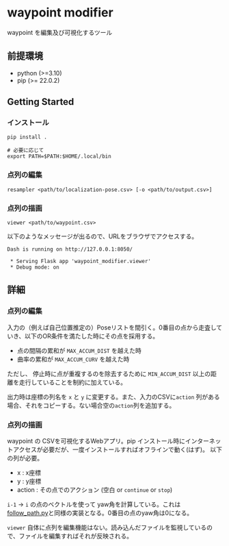 # waypoint modifier

waypoint を編集及び可視化するツール

## 前提環境

- python (>=3.10)
- pip (>= 22.0.2)

## Getting Started

### インストール

```shell
pip install .

# 必要に応じて
export PATH=$PATH:$HOME/.local/bin
```

### 点列の編集

```shell
resampler <path/to/localization-pose.csv> [-o <path/to/output.csv>]
```

### 点列の描画

```shell
viewer <path/to/waypoint.csv>
```

以下のようなメッセージが出るので、URLをブラウザでアクセスする。

```
Dash is running on http://127.0.0.1:8050/

 * Serving Flask app 'waypoint_modifier.viewer'
 * Debug mode: on
```


## 詳細

### 点列の編集

入力の（例えば自己位置推定の）Poseリストを間引く。0番目の点から走査していき、以下のOR条件を満たした時にその点を採用する。

- 点の間隔の累和が `MAX_ACCUM_DIST` を越えた時
- 曲率の累和が `MAX_ACCUM_CURV` を越えた時

ただし、 停止時に点が重複するのを除去するために `MIN_ACCUM_DIST` 以上の距離を走行していることを制約に加えている。

出力時は座標の列名を `x` と `y` に変更する。また、入力のCSVに`action` 列がある場合、それをコピーする。ない場合空の`action`列を追加する。


### 点列の描画

waypoint の CSVを可視化するWebアプリ。pip インストール時にインターネットアクセスが必要だが、一度インストールすればオフラインで動く(はず)。
以下の列が必要。

- x : x座標
- y : y座標
- action : その点でのアクション (空白 or `continue` or `stop`)

`i-1` → `i` の点のベクトルを使って yaw角を計算している。これは [follow_path.py](https://github.com/AbudoriLab-TC2024/penguin_nav?tab=readme-ov-file#follow_pathpy)と同様の実装となる。0番目の点のyaw角は0になる。

`viewer` 自体に点列を編集機能はない。読み込んだファイルを監視しているので、ファイルを編集すればそれが反映される。
